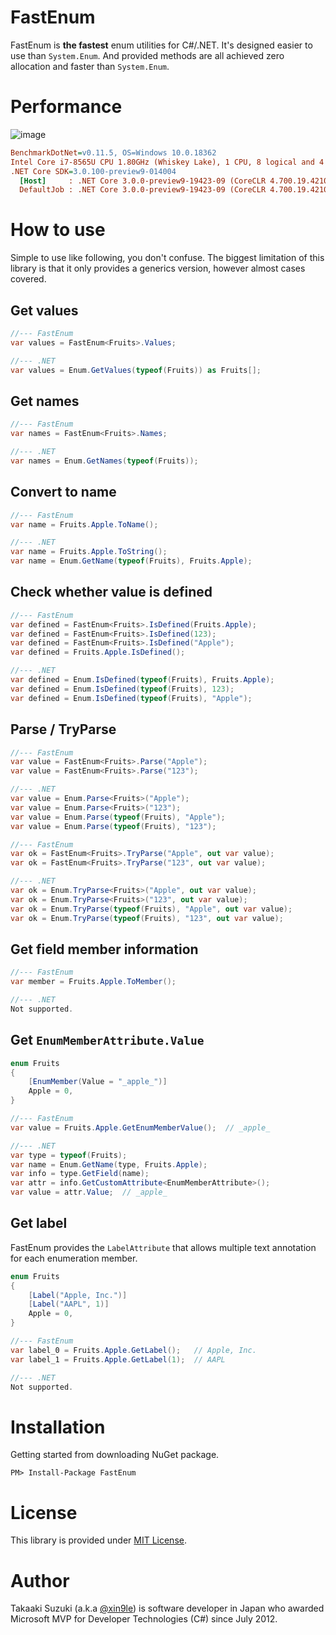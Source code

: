 # FastEnum
FastEnum is **the fastest** enum utilities for C#/.NET. It's designed easier to use than `System.Enum`. And provided methods are all achieved zero allocation and faster than `System.Enum`.



# Performance

![image](https://user-images.githubusercontent.com/4776688/64415012-6acae400-d0cf-11e9-9fbb-c0af92ae503e.png)



``` ini
BenchmarkDotNet=v0.11.5, OS=Windows 10.0.18362
Intel Core i7-8565U CPU 1.80GHz (Whiskey Lake), 1 CPU, 8 logical and 4 physical cores
.NET Core SDK=3.0.100-preview9-014004
  [Host]     : .NET Core 3.0.0-preview9-19423-09 (CoreCLR 4.700.19.42102, CoreFX 4.700.19.42104), 64bit RyuJIT
  DefaultJob : .NET Core 3.0.0-preview9-19423-09 (CoreCLR 4.700.19.42102, CoreFX 4.700.19.42104), 64bit RyuJIT
```



# How to use

Simple to use like following, you don't confuse. The biggest limitation of this library is that it only provides a generics version, however almost cases covered.


## Get values

```cs
//--- FastEnum
var values = FastEnum<Fruits>.Values;

//--- .NET
var values = Enum.GetValues(typeof(Fruits)) as Fruits[];
```


## Get names

```cs
//--- FastEnum
var names = FastEnum<Fruits>.Names;

//--- .NET
var names = Enum.GetNames(typeof(Fruits));
```



## Convert to name

```cs
//--- FastEnum
var name = Fruits.Apple.ToName();

//--- .NET
var name = Fruits.Apple.ToString();
var name = Enum.GetName(typeof(Fruits), Fruits.Apple);
```


## Check whether value is defined

```cs
//--- FastEnum
var defined = FastEnum<Fruits>.IsDefined(Fruits.Apple);
var defined = FastEnum<Fruits>.IsDefined(123);
var defined = FastEnum<Fruits>.IsDefined("Apple");
var defined = Fruits.Apple.IsDefined();

//--- .NET
var defined = Enum.IsDefined(typeof(Fruits), Fruits.Apple);
var defined = Enum.IsDefined(typeof(Fruits), 123);
var defined = Enum.IsDefined(typeof(Fruits), "Apple");
```


## Parse / TryParse

```cs
//--- FastEnum
var value = FastEnum<Fruits>.Parse("Apple");
var value = FastEnum<Fruits>.Parse("123");

//--- .NET
var value = Enum.Parse<Fruits>("Apple");
var value = Enum.Parse<Fruits>("123");
var value = Enum.Parse(typeof(Fruits), "Apple");
var value = Enum.Parse(typeof(Fruits), "123");
```

```cs
//--- FastEnum
var ok = FastEnum<Fruits>.TryParse("Apple", out var value);
var ok = FastEnum<Fruits>.TryParse("123", out var value);

//--- .NET
var ok = Enum.TryParse<Fruits>("Apple", out var value);
var ok = Enum.TryParse<Fruits>("123", out var value);
var ok = Enum.TryParse(typeof(Fruits), "Apple", out var value);
var ok = Enum.TryParse(typeof(Fruits), "123", out var value);
```


## Get field member information

```cs
//--- FastEnum
var member = Fruits.Apple.ToMember();

//--- .NET
Not supported.
```



## Get `EnumMemberAttribute.Value`

```cs
enum Fruits
{
    [EnumMember(Value = "_apple_")]
    Apple = 0,
}

//--- FastEnum
var value = Fruits.Apple.GetEnumMemberValue();  // _apple_

//--- .NET
var type = typeof(Fruits);
var name = Enum.GetName(type, Fruits.Apple);
var info = type.GetField(name);
var attr = info.GetCustomAttribute<EnumMemberAttribute>();
var value = attr.Value;  // _apple_
```



## Get label

FastEnum provides the `LabelAttribute` that allows multiple text annotation for each enumeration member.

```cs
enum Fruits
{
    [Label("Apple, Inc.")]
    [Label("AAPL", 1)]
    Apple = 0,
}

//--- FastEnum
var label_0 = Fruits.Apple.GetLabel();   // Apple, Inc.
var label_1 = Fruits.Apple.GetLabel(1);  // AAPL

//--- .NET
Not supported.
```



# Installation

Getting started from downloading NuGet package.

```
PM> Install-Package FastEnum
```



# License

This library is provided under [MIT License](http://opensource.org/licenses/MIT).


# Author

Takaaki Suzuki (a.k.a [@xin9le](https://twitter.com/xin9le)) is software developer in Japan who awarded Microsoft MVP for Developer Technologies (C#) since July 2012.
